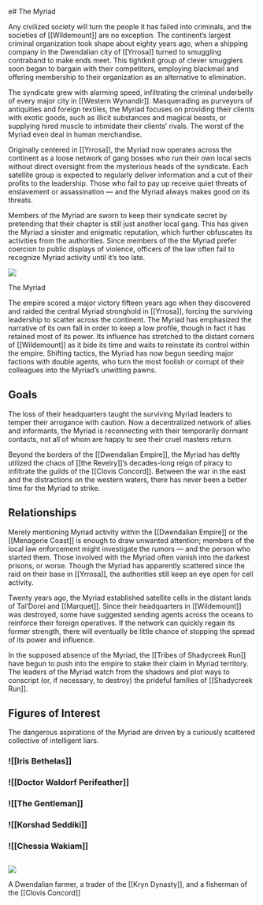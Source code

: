 e# The Myriad

Any civilized society will turn the people it has failed into criminals, and the societies of [[Wildemount]] are no exception. The continent’s largest criminal organization took shape about eighty years ago, when a shipping company in the Dwendalian city of [[Yrrosa]] turned to smuggling contraband to make ends meet. This tightknit group of clever smugglers soon began to bargain with their competitors, employing blackmail and offering membership to their organization as an alternative to elimination.

The syndicate grew with alarming speed, infiltrating the criminal underbelly of every major city in [[Western Wynandir]]. Masquerading as purveyors of antiquities and foreign textiles, the Myriad focuses on providing their clients with exotic goods, such as illicit substances and magical beasts, or supplying hired muscle to intimidate their clients’ rivals. The worst of the Myriad even deal in human merchandise.

Originally centered in [[Yrrosa]], the Myriad now operates across the continent as a loose network of gang bosses who run their own local sects without direct oversight from the mysterious heads of the syndicate. Each satellite group is expected to regularly deliver information and a cut of their profits to the leadership. Those who fail to pay up receive quiet threats of enslavement or assassination — and the Myriad always makes good on its threats.

Members of the Myriad are sworn to keep their syndicate secret by pretending that their chapter is still just another local gang. This has given the Myriad a sinister and enigmatic reputation, which further obfuscates its activities from the authorities. Since members of the the Myriad prefer coercion to public displays of violence, officers of the law often fail to recognize Myriad activity until it’s too late.

[![](https://media.dndbeyond.com/compendium-images/egtw/yDOyqyOocErRgYJK/02-09.png)](https://media.dndbeyond.com/compendium-images/egtw/yDOyqyOocErRgYJK/02-09.png)

The Myriad

The empire scored a major victory fifteen years ago when they discovered and raided the central Myriad stronghold in [[Yrrosa]], forcing the surviving leadership to scatter across the continent. The Myriad has emphasized the narrative of its own fall in order to keep a low profile, though in fact it has retained most of its power. Its influence has stretched to the distant corners of [[Wildemount]] as it bide its time and waits to reinstate its control within the empire. Shifting tactics, the Myriad has now begun seeding major factions with double agents, who turn the most foolish or corrupt of their colleagues into the Myriad’s unwitting pawns.

## Goals

The loss of their headquarters taught the surviving Myriad leaders to temper their arrogance with caution. Now a decentralized network of allies and informants, the Myriad is reconnecting with their temporarily dormant contacts, not all of whom are happy to see their cruel masters return.

Beyond the borders of the [[Dwendalian Empire]], the Myriad has deftly utilized the chaos of [[the Revelry]]’s decades-long reign of piracy to infiltrate the guilds of the [[Clovis Concord]]. Between the war in the east and the distractions on the western waters, there has never been a better time for the Myriad to strike.

## Relationships

Merely mentioning Myriad activity within the [[Dwendalian Empire]] or the [[Menagerie Coast]] is enough to draw unwanted attention; members of the local law enforcement might investigate the rumors — and the person who started them. Those involved with the Myriad often vanish into the darkest prisons, or worse. Though the Myriad has apparently scattered since the raid on their base in [[Yrrosa]], the authorities still keep an eye open for cell activity.

Twenty years ago, the Myriad established satellite cells in the distant lands of Tal’Dorei and [[Marquet]]. Since their headquarters in [[Wildemount]] was destroyed, some have suggested sending agents across the oceans to reinforce their foreign operatives. If the network can quickly regain its former strength, there will eventually be little chance of stopping the spread of its power and influence.

In the supposed absence of the Myriad, the [[Tribes of Shadycreek Run]] have begun to push into the empire to stake their claim in Myriad territory. The leaders of the Myriad watch from the shadows and plot ways to conscript (or, if necessary, to destroy) the prideful families of [[Shadycreek Run]].

## Figures of Interest

The dangerous aspirations of the Myriad are driven by a curiously scattered collective of intelligent liars.

### ![[Iris Bethelas]]

### ![[Doctor Waldorf Perifeather]]

### ![[The Gentleman]]

### ![[Korshad Seddiki]]

### ![[Chessia Wakiam]]


## 
[![](https://media.dndbeyond.com/compendium-images/egtw/yDOyqyOocErRgYJK/02-05.png)](https://media.dndbeyond.com/compendium-images/egtw/yDOyqyOocErRgYJK/02-05.png)

A Dwendalian farmer, a trader of the [[Kryn Dynasty]], and a fisherman of the [[Clovis Concord]]
##